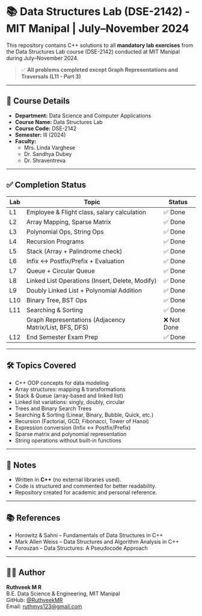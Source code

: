 # 📚 Data Structures Lab (DSE-2142) - MIT Manipal | July–November 2024

This repository contains C++ solutions to all **mandatory lab exercises** from the Data Structures Lab course (DSE-2142) conducted at MIT Manipal during July–November 2024.

> ✅ **All problems completed except Graph Representations and Traversals (L11 - Part 3)**

---

## 📌 Course Details

- **Department:** Data Science and Computer Applications  
- **Course Name:** Data Structures Lab  
- **Course Code:** DSE-2142  
- **Semester:** III (2024)  
- **Faculty:**  
  - Mrs. Linda Varghese  
  - Dr. Sandhya Dubey  
  - Dr. Shraventreva

---

## ✅ Completion Status

| Lab | Topic                                                      | Status     |
|-----|------------------------------------------------------------|------------|
| L1  | Employee & Flight class, salary calculation                | ✅ Done     |
| L2  | Array Mapping, Sparse Matrix                               | ✅ Done     |
| L3  | Polynomial Ops, String Ops                                 | ✅ Done     |
| L4  | Recursion Programs                                         | ✅ Done     |
| L5  | Stack (Array + Palindrome check)                           | ✅ Done     |
| L6  | Infix ↔ Postfix/Prefix + Evaluation                        | ✅ Done     |
| L7  | Queue + Circular Queue                                     | ✅ Done     |
| L8  | Linked List Operations (Insert, Delete, Modify)            | ✅ Done     |
| L9  | Doubly Linked List + Polynomial Addition                   | ✅ Done     |
| L10 | Binary Tree, BST Ops                                       | ✅ Done     |
| L11 | Searching & Sorting                                        | ✅ Done     |
|     | Graph Representations (Adjacency Matrix/List, BFS, DFS)   | ❌ Not Done |
| L12 | End Semester Exam Prep                                     | ✅ Done     |

---

## 🛠 Topics Covered

- C++ OOP concepts for data modeling  
- Array structures: mapping & transformations  
- Stack & Queue (array-based and linked list)  
- Linked list variations: singly, doubly, circular  
- Trees and Binary Search Trees  
- Searching & Sorting (Linear, Binary, Bubble, Quick, etc.)  
- Recursion (Factorial, GCD, Fibonacci, Tower of Hanoi)  
- Expression conversion (Infix ↔ Postfix/Prefix)  
- Sparse matrix and polynomial representation  
- String operations without built-in functions

---

## 📌 Notes

- Written in **C++** (no external libraries used).
- Code is structured and commented for better readability.
- Repository created for academic and personal reference.

---

## 📚 References

- Horowitz & Sahni – Fundamentals of Data Structures in C++
- Mark Allen Weiss – Data Structures and Algorithm Analysis in C++
- Forouzan – Data Structures: A Pseudocode Approach

---

## 🧑‍🎓 Author

**Ruthveek M R**  
B.E. Data Science & Engineering, MIT Manipal  
GitHub: [@RuthveekMR](https://github.com/RuthveekMR)  
Email: ruthmys123@gmail.com
